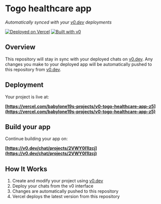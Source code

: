 # Togo healthcare app

*Automatically synced with your [v0.dev](https://v0.dev) deployments*

[![Deployed on Vercel](https://img.shields.io/badge/Deployed%20on-Vercel-black?style=for-the-badge&logo=vercel)](https://vercel.com/babylone19s-projects/v0-togo-healthcare-app-z5)
[![Built with v0](https://img.shields.io/badge/Built%20with-v0.dev-black?style=for-the-badge)](https://v0.dev/chat/projects/2VWY0I1Izcj)

## Overview

This repository will stay in sync with your deployed chats on [v0.dev](https://v0.dev).
Any changes you make to your deployed app will be automatically pushed to this repository from [v0.dev](https://v0.dev).

## Deployment

Your project is live at:

**[https://vercel.com/babylone19s-projects/v0-togo-healthcare-app-z5](https://vercel.com/babylone19s-projects/v0-togo-healthcare-app-z5)**

## Build your app

Continue building your app on:

**[https://v0.dev/chat/projects/2VWY0I1Izcj](https://v0.dev/chat/projects/2VWY0I1Izcj)**

## How It Works

1. Create and modify your project using [v0.dev](https://v0.dev)
2. Deploy your chats from the v0 interface
3. Changes are automatically pushed to this repository
4. Vercel deploys the latest version from this repository
